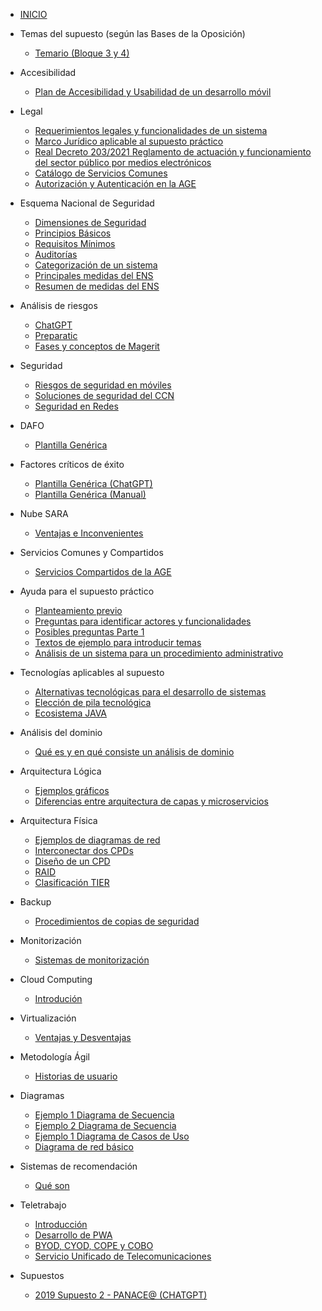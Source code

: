 <!-- docs/_sidebar.md -->


- [INICIO](./)  

- Temas del supuesto (según las Bases de la Oposición)
  - [Temario (Bloque 3 y 4)](./temas/Bases-Opo/temario.md)
- Accesibilidad
  - [Plan de Accesibilidad y Usabilidad de un desarrollo móvil](./temas/Accesibilidad/plan-accesibilidad-usabilidad.md)
- Legal
  - [Requerimientos legales y funcionalidades de un sistema](./temas/Legal/funcionalidades-requerimientos.md)
  - [Marco Jurídico aplicable al supuesto práctico](./temas/Legal/Marco-Juridico.md)
  - [Real Decreto 203/2021 Reglamento de actuación y funcionamiento del sector público por medios electrónicos](./temas/Legal/RD-203-2021.md)
  - [Catálogo de Servicios Comunes](./temas/Legal/servicios-comunes.md)
  - [Autorización y Autenticación en la AGE](./temas/Legal/autorizacion-autenticacion.md)
- Esquema Nacional de Seguridad
  - [Dimensiones de Seguridad](./temas/ENS/dimensiones-seguridad.md)
  - [Principios Básicos](./temas/ENS/principios-basicos.md)
  - [Requisitos Mínimos](./temas/ENS/requisitos-minimos.md)
  - [Auditorías](./temas/ENS/auditorias.md)
  - [Categorización de un sistema](./temas/ENS/categorizacion-sistema.md)
  - [Principales medidas del ENS](./temas/ENS/principales-medidas.md)
  - [Resumen de medidas del ENS](./temas/ENS/resumen-medidas.md)
- Análisis de riesgos
  - [ChatGPT](./temas/Analisis-de-riesgos/chatgpt.md)
  - [Preparatic](./temas/Analisis-de-riesgos/preparatic.md)
  - [Fases y conceptos de Magerit](./temas/Analisis-de-riesgos/magerit.md)
- Seguridad
  - [Riesgos de seguridad en móviles](./temas/Seguridad/riesgos-seguridad-moviles.md)
  - [Soluciones de seguridad del CCN](./temas/Seguridad/soluciones-ccn.md)
  - [Seguridad en Redes](./temas/Seguridad/seguridad-redes.md)
- DAFO
  - [Plantilla Genérica](./temas/DAFO/plantilla_generica.md)
- Factores críticos de éxito
  - [Plantilla Genérica (ChatGPT)](./temas/Factores-Criticos-Exito/plantilla-generica-chatgpt.md)
  - [Plantilla Genérica (Manual)](./temas/Factores-Criticos-Exito/plantilla-generica-manual.md)
- Nube SARA
  - [Ventajas e Inconvenientes](./temas/Nube-SARA/ventajas-inconvenientes.md)
- Servicios Comunes y Compartidos
  - [Servicios Compartidos de la AGE](./temas/Servicios-Comunes-Compartidos/servicios-compartidos.md)
- Ayuda para el supuesto práctico
  - [Planteamiento previo](./temas/Consideraciones-del-supuesto/planteamiento-previo.md)
  - [Preguntas para identificar actores y funcionalidades](./temas/Consideraciones-del-supuesto/Preguntas-indentificar-actores-funcionalidades.md)
  - [Posibles preguntas Parte 1](./temas/Estadisticas-preguntas/posibles-preguntas-1.md)
  - [Textos de ejemplo para introducir temas](./temas/Consideraciones-del-supuesto/textos-ejemplo.md)
  - [Análisis de un sistema para un procedimiento administrativo](./temas/Consideraciones-del-supuesto/analisis-sistema-procedimiento-administrativo.md)
- Tecnologías aplicables al supuesto
  - [Alternativas tecnológicas para el desarrollo de sistemas](./temas/Tecnologias/alternativas-tecnologicas-desarrollo-sistemas.md)
  - [Elección de pila tecnológica](./temas/Tecnologias/eleccion-pila-tecnologica.md)
  - [Ecosistema JAVA](./temas/Tecnologias/ecosistema-java.md)
- Análisis del dominio
  - [Qué es y en qué consiste un análisis de dominio](./temas/Analisis-Dominio/analisis-dominio.md)
- Arquitectura Lógica
  - [Ejemplos gráficos](./temas/Arquitectura-logica/ejemplos-graficos.md)
  - [Diferencias entre arquitectura de capas y microservicios](./temas/Arquitectura-logica/diferencias-modelo-capas-microservicios.md)
- Arquitectura Física
  - [Ejemplos de diagramas de red](./temas/Arquitectura-Fisica/diagramas-de-red.md)
  - [Interconectar dos CPDs](./temas/Arquitectura-Fisica/2-cpd-conectados.md)
  - [Diseño de un CPD](./temas/Arquitectura-Fisica/diseno-cpd.md)
  - [RAID](./temas/Arquitectura-Fisica/raid.md)
  - [Clasificación TIER](./temas/Arquitectura-Fisica/clasificacion-tier.md)
- Backup
  - [Procedimientos de copias de seguridad](./temas/Backup/procedimientos.md)
- Monitorización
  - [Sistemas de monitorización](./temas/Monitorizacion/sistema-monitorizacion.md)
- Cloud Computing
  - [Introdución](./temas/Cloud-Computing/introduccion.md)
- Virtualización
  - [Ventajas y Desventajas](./temas/Virtualizacion/ventajas-desventajas.md)
- Metodología Ágil
  - [Historias de usuario](./temas/Metologia-Agil/historias-de-usuario.md)
- Diagramas
  - [Ejemplo 1 Diagrama de Secuencia](./temas/Diagramas/ejemplo1-diagrama-secuencia.md)
  - [Ejemplo 2 Diagrama de Secuencia](./temas/Diagramas/ejemplo2-diagrama-secuencia.md)
  - [Ejemplo 1 Diagrama de Casos de Uso](./temas/Diagramas/ejemplo1-diagrama-casos-de-uso.md)
  - [Diagrama de red básico](./temas/Diagramas/diagrama-red-basico.md)
- Sistemas de recomendación
  - [Qué son](./temas/Sistemas-Recomendacion/que_son.md)
- Teletrabajo
  - [Introducción](./temas/Teletrabajo/introduccion.md)
  - [Desarrollo de PWA](./temas/Teletrabajo/desarrollo-pwa.md)
  - [BYOD, CYOD, COPE y COBO](./temas/Teletrabajo/byod-cyod-cope-cobo.md)
  - [Servicio Unificado de Telecomunicaciones](./temas/Teletrabajo/servicio-unificado-teleco.md)
- Supuestos
  - [2019 Supuesto 2 - PANACE@ (CHATGPT)](./supuestos/2019-panacea/chatgpt.md)
